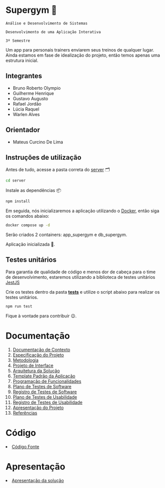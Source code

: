 #  Supergym 💪

`Análise e Desenvolvimento de Sistemas`

`Desenvolvimento de uma Aplicação Interativa`

`3º Semestre`

Um app para personais trainers enviarem seus treinos de qualquer lugar. Ainda estamos em fase de idealização do projeto, então temos apenas uma estrutura inicial.
## Integrantes

* Bruno Roberto Olympio   
* Guilherme Henrique
* Gustavo Augusto
* Rafael Jordão
* Lúcia Raquel
* Warlen Alves


## Orientador

* Mateus Curcino De Lima

## Instruções de utilização

Antes de tudo, acesse a pasta correta do [server](https://github.com/rafael-jordao/supergym/tree/main/server) 🗂️

```bash
cd server
```

Instale as dependências 📦

```bash
npm install
```

Em seguida, nós inicializaremos a aplicação utilizando o [Docker](https://www.docker.com/), então siga os comandos abaixo:

```bash
docker compose up -d
```

Serão criados 2 containers: app_supergym e db_supergym.

Aplicação inicializada 🚀.

## Testes unitários

Para garantia de qualidade de código e menos dor de cabeça para o time de desenvolvimento, estaremos utilizando a biblioteca de testes unitários [JestJS](https://jestjs.io/pt-BR/docs/getting-started)

Crie os testes dentro da pasta [__tests__](https://github.com/rafael-jordao/supergym/tree/main/server/src/__tests__) e utilize o script abaixo para realizar os testes unitários.

```bash
npm run test
```

Fique à vontade para contribuir 😉.

# Documentação

<ol>
<li><a href="docs/01-Documentação de Contexto.md"> Documentação de Contexto</a></li>
<li><a href="docs/02-Especificação do Projeto.md"> Especificação do Projeto</a></li>
<li><a href="docs/03-Metodologia.md"> Metodologia</a></li>
<li><a href="docs/04-Projeto de Interface.md"> Projeto de Interface</a></li>
<li><a href="docs/05-Arquitetura da Solução.md"> Arquitetura da Solução</a></li>
<li><a href="docs/06-Template Padrão da Aplicação.md"> Template Padrão da Aplicação</a></li>
<li><a href="docs/07-Programação de Funcionalidades.md"> Programação de Funcionalidades</a></li>
<li><a href="docs/08-Plano de Testes de Software.md"> Plano de Testes de Software</a></li>
<li><a href="docs/09-Registro de Testes de Software.md"> Registro de Testes de Software</a></li>
<li><a href="docs/10-Plano de Testes de Usabilidade.md"> Plano de Testes de Usabilidade</a></li>
<li><a href="docs/11-Registro de Testes de Usabilidade.md"> Registro de Testes de Usabilidade</a></li>
<li><a href="docs/12-Apresentação do Projeto.md"> Apresentação do Projeto</a></li>
<li><a href="docs/13-Referências.md"> Referências</a></li>
</ol>

# Código

<li><a href="src/README.md"> Código Fonte</a></li>

# Apresentação

<li><a href="presentation/README.md"> Apresentação da solução</a></li>
